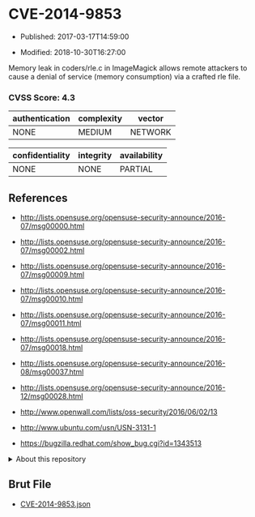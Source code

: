 # CVE-2014-9853

- Published: 2017-03-17T14:59:00

- Modified: 2018-10-30T16:27:00

Memory leak in coders/rle.c in ImageMagick allows remote attackers to cause a denial of service (memory consumption) via a crafted rle file.

### CVSS Score: **4.3**

| authentication | complexity | vector |
| --- | --- | --- |
| NONE | MEDIUM | NETWORK |

| confidentiality | integrity | availability |
| --- | --- | --- |
| NONE | NONE | PARTIAL |

## References

* http://lists.opensuse.org/opensuse-security-announce/2016-07/msg00000.html

* http://lists.opensuse.org/opensuse-security-announce/2016-07/msg00002.html

* http://lists.opensuse.org/opensuse-security-announce/2016-07/msg00009.html

* http://lists.opensuse.org/opensuse-security-announce/2016-07/msg00010.html

* http://lists.opensuse.org/opensuse-security-announce/2016-07/msg00011.html

* http://lists.opensuse.org/opensuse-security-announce/2016-07/msg00018.html

* http://lists.opensuse.org/opensuse-security-announce/2016-08/msg00037.html

* http://lists.opensuse.org/opensuse-security-announce/2016-12/msg00028.html

* http://www.openwall.com/lists/oss-security/2016/06/02/13

* http://www.ubuntu.com/usn/USN-3131-1

* https://bugzilla.redhat.com/show_bug.cgi?id=1343513

<details>
<summary>About this repository</summary> 

  This repository is part of the project [Live Hack CVE](https://github.com/Live-Hack-CVE). Main website can be found [www.live-hack.org](https://www.live-hack.org) 
  
  Made by [Sn0wAlice](https://github.com/Sn0wAlice) for the people that care about security and need to have a feed of the latest CVEs. Hope you enjoy it, don't forget to star the repo and follow me on [Twitter](https://twitter.com/Sn0wAlice) and [Github](https://github.com/Sn0wAlice). And that is my [personnal website](https://www.alice-snow.me/)

  - [Home Page](https://github.com/Live-Hack-CVE)
  - [Framework](https://github.com/Live-Hack-CVE/cve-framework)
  - [CVE database](https://github.com/Live-Hack-CVE/full_database)
  - [Changelog](https://github.com/Live-Hack-CVE/Changelog)
</details>

## Brut File

* [CVE-2014-9853.json](https://raw.githubusercontent.com/Live-Hack-CVE/full_database/main/cves/2014/CVE-2014-9853.json)

